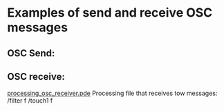
# Examples of send and receive OSC messages


## OSC Send:


## OSC receive:

[processing_osc_receiver.pde](processing_osc_receiver.pde) Processing file that receives tow messages:
   /filter f
   /touch1 f
